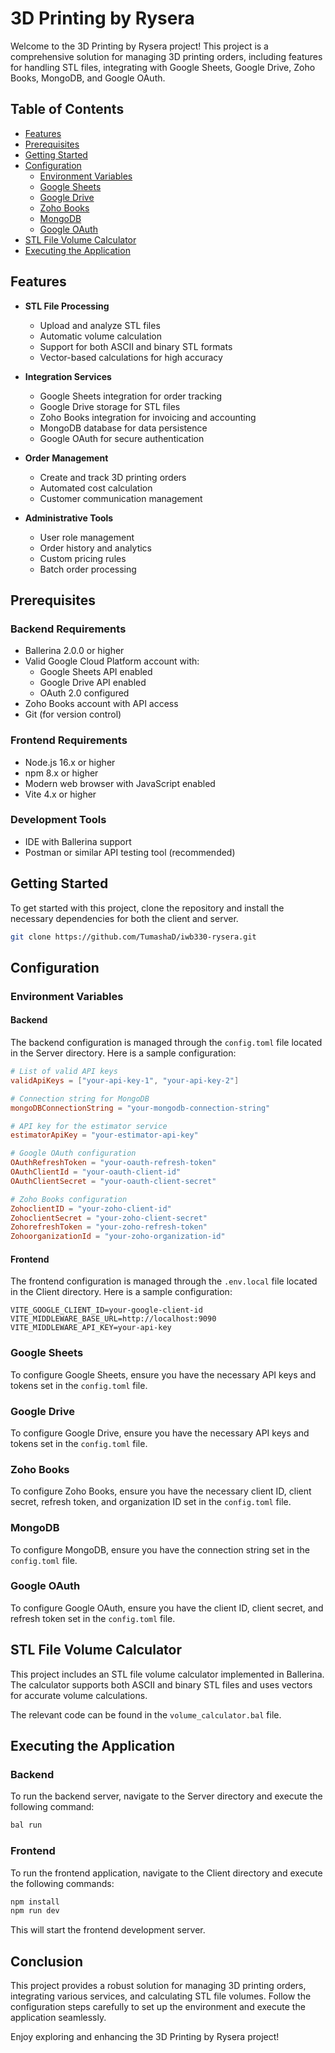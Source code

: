 # 3D Printing by Rysera

Welcome to the 3D Printing by Rysera project! This project is a comprehensive solution for managing 3D printing orders, including features for handling STL files, integrating with Google Sheets, Google Drive, Zoho Books, MongoDB, and Google OAuth.

## Table of Contents
* [Features](#features)
* [Prerequisites](#prerequisites)
* [Getting Started](#getting-started)
* [Configuration](#configuration)
  * [Environment Variables](#environment-variables)
  * [Google Sheets](#google-sheets)
  * [Google Drive](#google-drive)
  * [Zoho Books](#zoho-books)
  * [MongoDB](#mongodb)
  * [Google OAuth](#google-oauth)
* [STL File Volume Calculator](#stl-file-volume-calculator)
* [Executing the Application](#executing-the-application)

## Features

- **STL File Processing**
  - Upload and analyze STL files
  - Automatic volume calculation
  - Support for both ASCII and binary STL formats
  - Vector-based calculations for high accuracy

- **Integration Services**
  - Google Sheets integration for order tracking
  - Google Drive storage for STL files
  - Zoho Books integration for invoicing and accounting
  - MongoDB database for data persistence
  - Google OAuth for secure authentication

- **Order Management**
  - Create and track 3D printing orders
  - Automated cost calculation
  - Customer communication management

- **Administrative Tools**
  - User role management
  - Order history and analytics
  - Custom pricing rules
  - Batch order processing

## Prerequisites

### Backend Requirements
- Ballerina 2.0.0 or higher
- Valid Google Cloud Platform account with:
  - Google Sheets API enabled
  - Google Drive API enabled
  - OAuth 2.0 configured
- Zoho Books account with API access
- Git (for version control)

### Frontend Requirements
- Node.js 16.x or higher
- npm 8.x or higher
- Modern web browser with JavaScript enabled
- Vite 4.x or higher

### Development Tools
- IDE with Ballerina support
- Postman or similar API testing tool (recommended)

## Getting Started

To get started with this project, clone the repository and install the necessary dependencies for both the client and server.

```bash
git clone https://github.com/TumashaD/iwb330-rysera.git
```

## Configuration

### Environment Variables

#### Backend
The backend configuration is managed through the `config.toml` file located in the Server directory. Here is a sample configuration:

```toml
# List of valid API keys
validApiKeys = ["your-api-key-1", "your-api-key-2"]

# Connection string for MongoDB
mongoDBConnectionString = "your-mongodb-connection-string"

# API key for the estimator service
estimatorApiKey = "your-estimator-api-key"

# Google OAuth configuration
OAuthRefreshToken = "your-oauth-refresh-token"
OAuthClientId = "your-oauth-client-id"
OAuthClientSecret = "your-oauth-client-secret"

# Zoho Books configuration
ZohoclientID = "your-zoho-client-id"
ZohoclientSecret = "your-zoho-client-secret"
ZohorefreshToken = "your-zoho-refresh-token"
ZohoorganizationId = "your-zoho-organization-id"
```

#### Frontend
The frontend configuration is managed through the `.env.local` file located in the Client directory. Here is a sample configuration:

```env
VITE_GOOGLE_CLIENT_ID=your-google-client-id
VITE_MIDDLEWARE_BASE_URL=http://localhost:9090
VITE_MIDDLEWARE_API_KEY=your-api-key
```

### Google Sheets
To configure Google Sheets, ensure you have the necessary API keys and tokens set in the `config.toml` file.

### Google Drive
To configure Google Drive, ensure you have the necessary API keys and tokens set in the `config.toml` file.

### Zoho Books
To configure Zoho Books, ensure you have the necessary client ID, client secret, refresh token, and organization ID set in the `config.toml` file.

### MongoDB
To configure MongoDB, ensure you have the connection string set in the `config.toml` file.

### Google OAuth
To configure Google OAuth, ensure you have the client ID, client secret, and refresh token set in the `config.toml` file.

## STL File Volume Calculator

This project includes an STL file volume calculator implemented in Ballerina. The calculator supports both ASCII and binary STL files and uses vectors for accurate volume calculations.

The relevant code can be found in the `volume_calculator.bal` file.

## Executing the Application

### Backend
To run the backend server, navigate to the Server directory and execute the following command:

```bash
bal run
```

### Frontend
To run the frontend application, navigate to the Client directory and execute the following commands:

```bash
npm install
npm run dev
```

This will start the frontend development server.

## Conclusion

This project provides a robust solution for managing 3D printing orders, integrating various services, and calculating STL file volumes. Follow the configuration steps carefully to set up the environment and execute the application seamlessly.

Enjoy exploring and enhancing the 3D Printing by Rysera project!